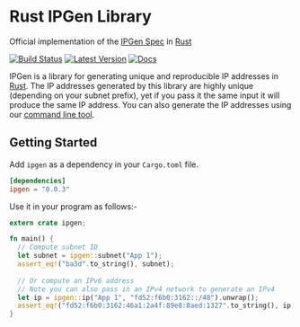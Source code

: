 # Rust IPGen Library

Official implementation of the [IPGen Spec] in [Rust]

[![Build Status](https://travis-ci.org/ipgen/rust.svg?branch=master)](https://travis-ci.org/ipgen/rust) [![Latest Version](https://img.shields.io/crates/v/ipgen.svg)](https://crates.io/crates/ipgen) [![Docs](https://docs.rs/ipgen/badge.svg)](https://docs.rs/ipgen)

IPGen is a library for generating unique and reproducible IP addresses in [Rust]. The IP addresses generated by this library are highly unique (depending on your subnet prefix), yet if you pass it the same input it will produce the same IP address. You can also generate the IP addresses using our [command line tool].

[IPGen Spec]: https://github.com/ipgen/spec
[command line tool]: https://github.com/ipgen/cli
[Rust]: https://www.rust-lang.org

## Getting Started

Add `ipgen` as a dependency in your `Cargo.toml` file.
```toml
[dependencies]
ipgen = "0.0.3"
```

Use it in your program as follows:-
```rust
extern crate ipgen;

fn main() {
  // Compute subnet ID
  let subnet = ipgen::subnet("App 1"); 
  assert_eq!("ba3d".to_string(), subnet);
  
  // Or compute an IPv6 address
  // Note you can also pass in an IPv4 network to generate an IPv4
  let ip = ipgen::ip("App 1", "fd52:f6b0:3162::/48").unwrap();
  assert_eq!("fd52:f6b0:3162:46a1:2a4f:89e8:8aed:1327".to_string(), ip.to_string());
}
```
